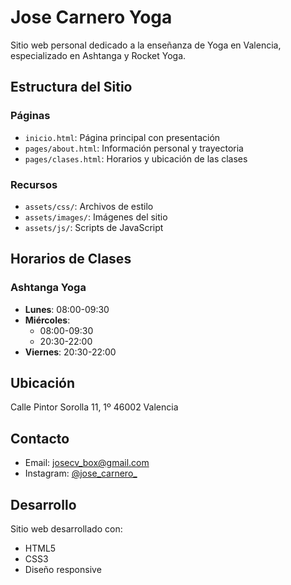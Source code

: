 # Jose Carnero Yoga

Sitio web personal dedicado a la enseñanza de Yoga en Valencia, especializado en Ashtanga y Rocket Yoga.

## Estructura del Sitio

### Páginas
- `inicio.html`: Página principal con presentación
- `pages/about.html`: Información personal y trayectoria
- `pages/clases.html`: Horarios y ubicación de las clases

### Recursos
- `assets/css/`: Archivos de estilo
- `assets/images/`: Imágenes del sitio
- `assets/js/`: Scripts de JavaScript

## Horarios de Clases

### Ashtanga Yoga
- **Lunes**: 08:00-09:30
- **Miércoles**: 
  - 08:00-09:30
  - 20:30-22:00
- **Viernes**: 20:30-22:00

## Ubicación

Calle Pintor Sorolla 11, 1º
46002 Valencia

## Contacto

- Email: josecv_box@gmail.com
- Instagram: [@jose_carnero_](https://www.instagram.com/jose_carnero_/)

## Desarrollo

Sitio web desarrollado con:
- HTML5
- CSS3
- Diseño responsive